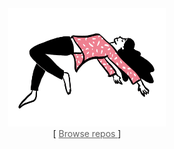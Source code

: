 <div align="center">
  <a href="#">
    <img
      width="50%"
      src="https://raw.githubusercontent.com/Paveloom/Paveloom/master/levitate.gif"
    >
  </a>
  <div>
    [ <a rel="noopener nofollow noreferrer"
         target="_blank"
         href="https://paveloom.github.io/git/"
         style="color: #626262;">Browse repos
      </a> ]
  </div>
  <br><br>
</div>
